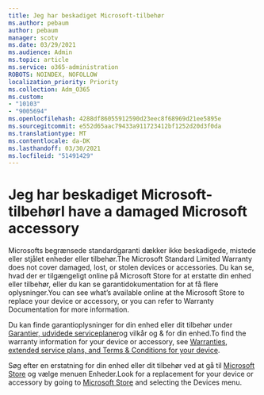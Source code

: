 ```yaml
---
title: Jeg har beskadiget Microsoft-tilbehør
ms.author: pebaum
author: pebaum
manager: scotv
ms.date: 03/29/2021
ms.audience: Admin
ms.topic: article
ms.service: o365-administration
ROBOTS: NOINDEX, NOFOLLOW
localization_priority: Priority
ms.collection: Adm_O365
ms.custom:
- "10103"
- "9005694"
ms.openlocfilehash: 4288df86055912590d23eec8f68969d21ee5895e
ms.sourcegitcommit: e552d65aac79433a911723412bf1252d20d3f0da
ms.translationtype: MT
ms.contentlocale: da-DK
ms.lasthandoff: 03/30/2021
ms.locfileid: "51491429"
---
```

# <a name="i-have-a-damaged-microsoft-accessory"></a><span data-ttu-id="3469e-102">Jeg har beskadiget Microsoft-tilbehør</span><span class="sxs-lookup"><span data-stu-id="3469e-102">I have a damaged Microsoft accessory</span></span>

<span data-ttu-id="3469e-103">Microsofts begrænsede standardgaranti dækker ikke beskadigede, mistede eller stjålet enheder eller tilbehør.</span><span class="sxs-lookup"><span data-stu-id="3469e-103">The Microsoft Standard Limited Warranty does not cover damaged, lost, or stolen devices or accessories.</span></span> <span data-ttu-id="3469e-104">Du kan se, hvad der er tilgængeligt online på Microsoft Store for at erstatte din enhed eller tilbehør, eller du kan se garantidokumentation for at få flere oplysninger.</span><span class="sxs-lookup"><span data-stu-id="3469e-104">You can see what’s available online at the Microsoft Store to replace your device or accessory, or you can refer to Warranty Documentation for more information.</span></span>

<span data-ttu-id="3469e-105">Du kan finde garantioplysninger for din enhed eller dit tilbehør under [Garantier, udvidede serviceplaner](https://support.microsoft.com/topic/warranties-extended-service-plans-and-terms-conditions-for-your-device-eedf7a23-84a7-1a47-480b-0e10503eedf5)og vilkår og & for din enhed.</span><span class="sxs-lookup"><span data-stu-id="3469e-105">To find the warranty information for your device or accessory, see [Warranties, extended service plans, and Terms & Conditions for your device](https://support.microsoft.com/topic/warranties-extended-service-plans-and-terms-conditions-for-your-device-eedf7a23-84a7-1a47-480b-0e10503eedf5).</span></span>

<span data-ttu-id="3469e-106">Søg efter en erstatning for din enhed eller dit tilbehør ved at gå til [Microsoft Store](https://www.microsoft.com/) og vælge menuen Enheder.</span><span class="sxs-lookup"><span data-stu-id="3469e-106">Look for a replacement for your device or accessory by going to [Microsoft Store](https://www.microsoft.com/) and selecting the Devices menu.</span></span>